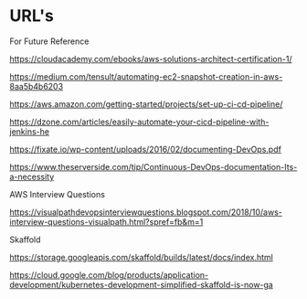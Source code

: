 # URL's
For Future Reference


https://cloudacademy.com/ebooks/aws-solutions-architect-certification-1/

https://medium.com/tensult/automating-ec2-snapshot-creation-in-aws-8aa5b4b6203

https://aws.amazon.com/getting-started/projects/set-up-ci-cd-pipeline/

https://dzone.com/articles/easily-automate-your-cicd-pipeline-with-jenkins-he

https://fixate.io/wp-content/uploads/2016/02/documenting-DevOps.pdf

https://www.theserverside.com/tip/Continuous-DevOps-documentation-Its-a-necessity

AWS Interview Questions

https://visualpathdevopsinterviewquestions.blogspot.com/2018/10/aws-interview-questions-visualpath.html?spref=fb&m=1




Skaffold

https://storage.googleapis.com/skaffold/builds/latest/docs/index.html

https://cloud.google.com/blog/products/application-development/kubernetes-development-simplified-skaffold-is-now-ga
